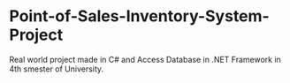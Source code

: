 # Point-of-Sales-Inventory-System-Project
Real world project made in C# and Access Database in .NET Framework in 4th smester of University.
